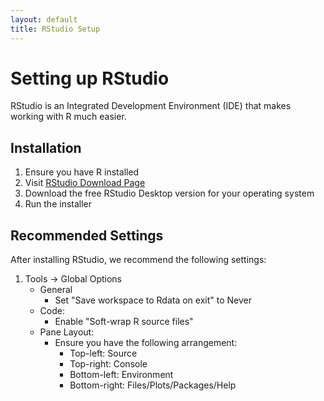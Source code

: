 ```yaml
---
layout: default
title: RStudio Setup
---
```


# Setting up RStudio

RStudio is an Integrated Development Environment (IDE) that makes working with R much easier.

## Installation

1. Ensure you have R installed
2. Visit [RStudio Download Page](https://posit.co/download/rstudio-desktop/)
3. Download the free RStudio Desktop version for your operating system
4. Run the installer

## Recommended Settings

After installing RStudio, we recommend the following settings:

1. Tools → Global Options
   - General
     - Set "Save workspace to Rdata on exit" to Never
   - Code:
     - Enable "Soft-wrap R source files"
   - Pane Layout:
     - Ensure you have the following arrangement:
       - Top-left: Source
       - Top-right: Console
       - Bottom-left: Environment
       - Bottom-right: Files/Plots/Packages/Help

